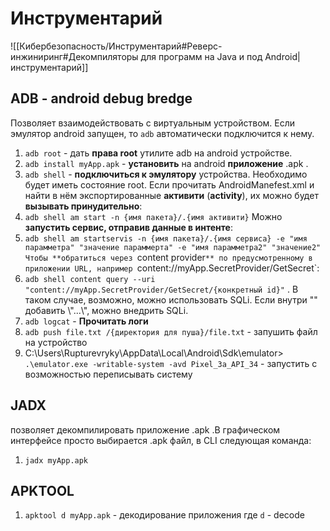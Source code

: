 # Инструментарий 
![[Кибербезопасность/Инструментарий#Реверс-инжиниринг#Декомпиляторы для программ на Java и под Android|инструментарий]]
## ADB - android debug bredge
Позволяет взаимодействовать с виртуальным устройством. Если эмулятор android запущен, то `adb` автоматически подключится к нему.

1. `adb root` - дать **права root** утилите adb на android устройстве.
2. `adb install myApp.apk` - **установить** на android **приложение** .apk .
3. `adb shell` - **подключиться к эмулятору** устройства.  Необходимо будет иметь состояние root.
Если прочитать AndroidManefest.xml и найти в нём экспортированные **активити** (**activity**), их можно будет **вызывать принудительно**:
4. `adb shell am start -n {имя пакета}/.{имя активити}`
Можно **запустить сервис, отправив данные в интенте**:
5. `adb shell am startservis -n {имя пакета}/.{имя сервиса} -e "имя парамметра" "значение параммерта" -e "имя парамметра2" "значение2"
Чтобы **обратиться через `content provider`** по предусмотренному в приложении URL, например `content://myApp.SecretProvider/GetSecret`:
6. `adb shell content query --uri "content://myApp.SecretProvider/GetSecret/{конкретный id}"` . В таком случае, возможно, можно использовать SQLi. Если внутри "" добавить \\"...\\", можно внедрить SQLi.
7. `adb logcat` - **Прочитать логи**
8. `adb push file.txt /{директория для пуша}/file.txt` - запушить файл на устройство
9. C:\\Users\\Rupturevryky\\AppData\\Local\\Android\\Sdk\\emulator> `.\emulator.exe -writable-system -avd Pixel_3a_API_34` - запустить с возможностью переписывать систему
## JADX
позволяет декомпилировать приложение .apk .В графическом интерфейсе просто выбирается .apk файл, в CLI следующая команда:
1. `jadx myApp.apk`
## APKTOOL
1. `apktool d myApp.apk` - декодирование приложения
	где `d` - decode
